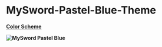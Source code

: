 # MySword-Pastel-Blue-Theme
<b><a href="https://shorturl.at/gijqz" target="_blank" rel="noreferrer noopener">Color Scheme</a><p /><b/>

![MySword Pastel Blue](https://user-images.githubusercontent.com/341095/187913984-d6cdb092-2db7-4264-b1db-b21ebd790ce6.png)
